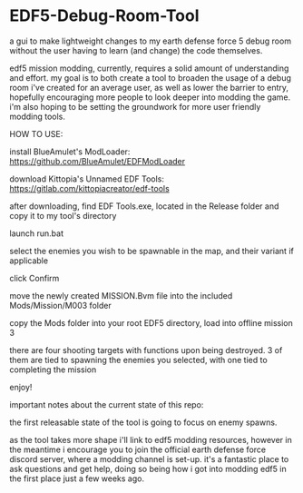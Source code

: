 # EDF5-Debug-Room-Tool
a gui to make lightweight changes to my earth defense force 5 debug room without the user having to learn (and change) the code themselves.

edf5 mission modding, currently, requires a solid amount of understanding and effort. my goal is to both create a tool to broaden the usage of a debug room i've created for an average user, as well as lower the barrier to entry, hopefully encouraging more people to look deeper into modding the game. i'm also hoping to be setting the groundwork for more user friendly modding tools.



HOW TO USE:

install BlueAmulet's ModLoader: https://github.com/BlueAmulet/EDFModLoader

download Kittopia's Unnamed EDF Tools: https://gitlab.com/kittopiacreator/edf-tools

after downloading, find EDF Tools.exe, located in the Release folder and copy it to my tool's directory

launch run.bat

select the enemies you wish to be spawnable in the map, and their variant if applicable

click Confirm

move the newly created MISSION.Bvm file into the included Mods/Mission/M003 folder

copy the Mods folder into your root EDF5 directory, load into offline mission 3

there are four shooting targets with functions upon being destroyed. 3 of them are tied to spawning the enemies you selected, with one tied to completing the mission

enjoy!



important notes about the current state of this repo:

the first releasable state of the tool is going to focus on enemy spawns.

as the tool takes more shape i'll link to edf5 modding resources, however in the meantime i encourage you to join the official earth defense force discord server, where a modding channel is set-up. it's a fantastic place to ask questions and get help, doing so being how i got into modding edf5 in the first place just a few weeks ago.
